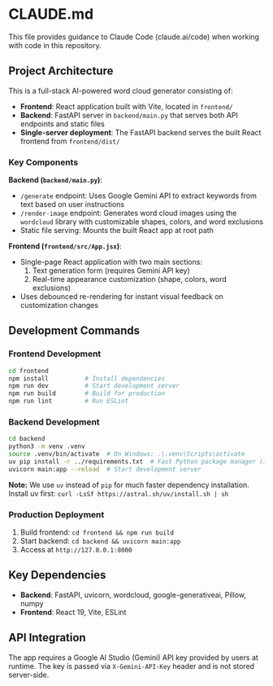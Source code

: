 # CLAUDE.md

This file provides guidance to Claude Code (claude.ai/code) when working with code in this repository.

## Project Architecture

This is a full-stack AI-powered word cloud generator consisting of:

- **Frontend**: React application built with Vite, located in `frontend/`
- **Backend**: FastAPI server in `backend/main.py` that serves both API endpoints and static files
- **Single-server deployment**: The FastAPI backend serves the built React frontend from `frontend/dist/`

### Key Components

**Backend (`backend/main.py`)**:
- `/generate` endpoint: Uses Google Gemini API to extract keywords from text based on user instructions
- `/render-image` endpoint: Generates word cloud images using the `wordcloud` library with customizable shapes, colors, and word exclusions
- Static file serving: Mounts the built React app at root path

**Frontend (`frontend/src/App.jsx`)**:
- Single-page React application with two main sections:
  1. Text generation form (requires Gemini API key)
  2. Real-time appearance customization (shape, colors, word exclusions)
- Uses debounced re-rendering for instant visual feedback on customization changes

## Development Commands

### Frontend Development
```bash
cd frontend
npm install          # Install dependencies
npm run dev          # Start development server
npm run build        # Build for production
npm run lint         # Run ESLint
```

### Backend Development
```bash
cd backend
python3 -m venv .venv
source .venv/bin/activate  # On Windows: .\.venv\Scripts\activate
uv pip install -r ../requirements.txt  # Fast Python package manager (10-100x faster than pip)
uvicorn main:app --reload  # Start development server
```

**Note:** We use `uv` instead of `pip` for much faster dependency installation. Install uv first: `curl -LsSf https://astral.sh/uv/install.sh | sh`

### Production Deployment
1. Build frontend: `cd frontend && npm run build`
2. Start backend: `cd backend && uvicorn main:app`
3. Access at `http://127.0.0.1:8000`

## Key Dependencies

- **Backend**: FastAPI, uvicorn, wordcloud, google-generativeai, Pillow, numpy
- **Frontend**: React 19, Vite, ESLint

## API Integration

The app requires a Google AI Studio (Gemini) API key provided by users at runtime. The key is passed via `X-Gemini-API-Key` header and is not stored server-side.
